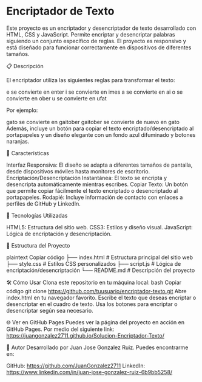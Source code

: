 # Encriptador de Texto

Este proyecto es un encriptador y desencriptador de texto desarrollado con HTML, CSS y JavaScript. Permite encriptar y desencriptar palabras siguiendo un conjunto específico de reglas. El proyecto es responsivo y está diseñado para funcionar correctamente en dispositivos de diferentes tamaños.

📋 Descripción

El encriptador utiliza las siguientes reglas para transformar el texto:

e se convierte en enter
i se convierte en imes
a se convierte en ai
o se convierte en ober
u se convierte en ufat

Por ejemplo:

gato se convierte en gaitober
gaitober se convierte de nuevo en gato
Además, incluye un botón para copiar el texto encriptado/desencriptado al portapapeles y un diseño elegante con un fondo azul difuminado y botones naranjas.

📱 Características

Interfaz Responsiva: El diseño se adapta a diferentes tamaños de pantalla, desde dispositivos móviles hasta monitores de escritorio.
Encriptación/Desencriptación Instantánea: El texto se encripta y desencripta automáticamente mientras escribes.
Copiar Texto: Un botón que permite copiar fácilmente el texto encriptado o desencriptado al portapapeles.
Rodapié: Incluye información de contacto con enlaces a perfiles de GitHub y LinkedIn.

🚀 Tecnologías Utilizadas

HTML5: Estructura del sitio web.
CSS3: Estilos y diseño visual.
JavaScript: Lógica de encriptación y desencriptación.

📂 Estructura del Proyecto

plaintext
Copiar código
├── index.html       # Estructura principal del sitio web
├── style.css        # Estilos CSS personalizados
├── script.js        # Lógica de encriptación/desencriptación
└── README.md        # Descripción del proyecto

🛠 Cómo Usar
Clona este repositorio en tu máquina local:
bash
Copiar código
git clone https://github.com/tuusuario/encriptador-texto.git
Abre index.html en tu navegador favorito.
Escribe el texto que deseas encriptar o desencriptar en el cuadro de texto.
Usa los botones para encriptar o desencriptar según sea necesario.

🌐 Ver en GitHub Pages
Puedes ver la página del proyecto en acción en GitHub Pages.
Por medio del siguiente link: https://juangonzalez2711.github.io/Solucion-Encriptador-Texto/

👤 Autor
Desarrollado por Juan Jose Gonzalez Ruiz. Puedes encontrarme en:

GitHub: https://github.com/JuanGonzalez2711
LinkedIn: https://www.linkedin.com/in/juan-jose-gonzalez-ruiz-6b9bb5258/
